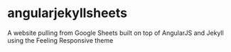 # angularjekyllsheets
A website pulling from Google Sheets built on top of AngularJS and Jekyll using the Feeling Responsive theme
